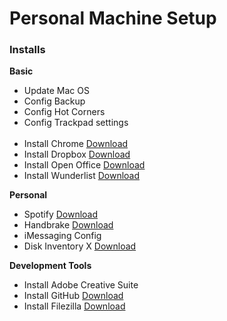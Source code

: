 <h1> Personal Machine Setup </h1>

<h3>Installs</h3>

<b>Basic</b>

<ul>
<li>Update Mac OS</li>
<li>Config Backup</li>
<li>Config Hot Corners </li>
<li>Config Trackpad settings </li>
<br/>

<li>Install Chrome <a href="https://www.google.com/intl/en/chrome/">Download</a> </li>
<li>Install Dropbox <a href="https://www.dropbox.com/downloading">Download</a> </li>
<li>Install Open Office <a href="https://www.openoffice.org/download/">Download</a> </li>
<li>Install Wunderlist <a href="https://www.wunderlist.com/">Download</a> </li>
</ul>



<b>Personal</b>

<ul>
<li>Spotify <a href="https://www.spotify.com/download/">Download</a> </li>
<li>Handbrake <a href="handbrake.fr/downloads.php">Download</a> </li>
<li>iMessaging Config </li>
<li>Disk Inventory X <a href="www.derlien.com/">Download</a> </li>
</ul>

<b>Development Tools</b>

<ul>
<li>Install Adobe Creative Suite</li>
<li>Install GitHub <a href="https://mac.github.com/">Download</a> </li>
<li>Install Filezilla <a href="https://filezilla-project.org/download.php?type=client">Download</a> </li>

</ul>
